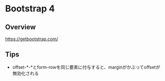 # Bootstrap 4

## Overview
https://getbootstrap.com/

## Tips

* offset-*-*とform-rowを同じ要素に付与すると、marginがかぶってoffsetが無効化される
